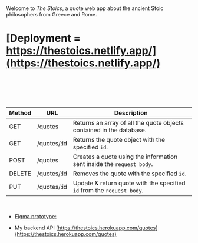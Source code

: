  <br />
 
 Welcome to *The Stoics*, a quote web app about the ancient Stoic philosophers from Greece and Rome. 
 
 # [Deployment = https://thestoics.netlify.app/](https://thestoics.netlify.app/)

<br />
<br />
<br />
<br />


| Method | URL              | Description                           |
| ------ | ---------------- | -------------------------------------------------------------------------- |
| GET    | /quotes          | Returns an array of all the quote objects contained in the database.       |
| GET    | /quotes/:id      | Returns the quote object with the specified `id`.                          |
| POST   | /quotes          | Creates a quote using the information sent inside the `request body`.      |
| DELETE | /quotes/:id      | Removes the quote with the specified `id`.                                 |
| PUT    | /quotes/:id      | Update & return quote with the specified `id` from the `request body`.     |

<br />

 - [Figma prototype:](https://www.figma.com/proto/1ilZj7gIRRZy6RAZNFXHTp/Stoics?page-id=0%3A1&node-id=13%3A78&viewport=-661%2C522%2C0.71&scaling=min-zoom)

  - My backend API [https://thestoics.herokuapp.com/quotes](https://thestoics.herokuapp.com/quotes)



